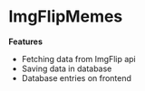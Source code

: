 # ImgFlipMemes

**Features**
- Fetching data from ImgFlip api 
- Saving data in database
- Database entries on frontend

